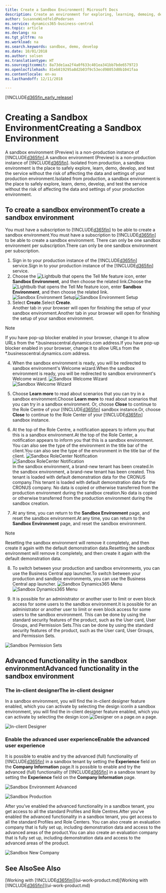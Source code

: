 ```yaml
---
title: Create a Sandbox Environment| Microsoft Docs
description: Create an environment for exploring, learning, demoing, developing, and testing.
author: SusanneWindfeldPedersen
ms.service: dynamics365-business-central
ms.topic: article
ms.devlang: na
ms.tgt_pltfrm: na
ms.workload: na
ms.search.keywords: sandbox, demo, develop
ms.date: 10/01/2018
ms.author: solsen
ms.translationtype: HT
ms.sourcegitcommit: 8a73de1aa2f4a0f633c401ea341bb7bde6579723
ms.openlocfilehash: 81eb819295a8d2b03f9c53ecd98053d0b1041faa
ms.contentlocale: en-au
ms.lasthandoff: 12/11/2018

---
```

[!INCLUDE[d365fin_early_release](includes/d365fin_early_release.md.md)]

# <a name="creating-a-sandbox-environment"></a><span data-ttu-id="230bc-103">Creating a Sandbox Environment</span><span class="sxs-lookup"><span data-stu-id="230bc-103">Creating a Sandbox Environment</span></span>
<span data-ttu-id="230bc-104">A sandbox environment (Preview) is a non-production instance of [!INCLUDE[d365fin](includes/d365fin_md.md)].</span><span class="sxs-lookup"><span data-stu-id="230bc-104">A sandbox environment (Preview) is a non-production instance of [!INCLUDE[d365fin](includes/d365fin_md.md)].</span></span> <span data-ttu-id="230bc-105">Isolated from production, a sandbox environment is the place to safely explore, learn, demo, develop, and test the service without the risk of affecting the data and settings of your production environment.</span><span class="sxs-lookup"><span data-stu-id="230bc-105">Isolated from production, a sandbox environment is the place to safely explore, learn, demo, develop, and test the service without the risk of affecting the data and settings of your production environment.</span></span>

## <a name="to-create-a-sandbox-environment"></a><span data-ttu-id="230bc-106">To create a sandbox environment</span><span class="sxs-lookup"><span data-stu-id="230bc-106">To create a sandbox environment</span></span>
<span data-ttu-id="230bc-107">You must have a subscription to [!INCLUDE[d365fin](includes/d365fin_md.md)] to be able to create a sandbox environment.</span><span class="sxs-lookup"><span data-stu-id="230bc-107">You must have a subscription to [!INCLUDE[d365fin](includes/d365fin_md.md)] to be able to create a sandbox environment.</span></span> <span data-ttu-id="230bc-108">There can only be one sandbox environment per subscription.</span><span class="sxs-lookup"><span data-stu-id="230bc-108">There can only be one sandbox environment per subscription.</span></span>

1. <span data-ttu-id="230bc-109">Sign in to your production instance of the [!INCLUDE[d365fin](includes/d365fin_md.md)] service.</span><span class="sxs-lookup"><span data-stu-id="230bc-109">Sign in to your production instance of the [!INCLUDE[d365fin](includes/d365fin_md.md)] service.</span></span>
2. <span data-ttu-id="230bc-110">Choose the ![Lightbulb that opens the Tell Me feature](media/ui-search/search_small.png "Tell me what you want to do") icon, enter **Sandbox Environment**, and then choose the related link.</span><span class="sxs-lookup"><span data-stu-id="230bc-110">Choose the ![Lightbulb that opens the Tell Me feature](media/ui-search/search_small.png "Tell me what you want to do") icon, enter **Sandbox Environment**, and then choose the related link.</span></span>
<span data-ttu-id="230bc-111">![Sandbox Environment Setup](./media/across-sandbox/sandbox-environment-setup.png)</span><span class="sxs-lookup"><span data-stu-id="230bc-111">![Sandbox Environment Setup](./media/across-sandbox/sandbox-environment-setup.png)</span></span>
3. <span data-ttu-id="230bc-112">Select **Create**.</span><span class="sxs-lookup"><span data-stu-id="230bc-112">Select **Create**.</span></span>  
  <span data-ttu-id="230bc-113">Another tab in your browser will open for finishing the setup of your sandbox environment.</span><span class="sxs-lookup"><span data-stu-id="230bc-113">Another tab in your browser will open for finishing the setup of your sandbox environment.</span></span>
> [!NOTE]  
>  <span data-ttu-id="230bc-114">If you have pop-up blocker enabled in your browser, change it to allow URLs from the \*.businesscentral.dynamics.com address.</span><span class="sxs-lookup"><span data-stu-id="230bc-114">If you have pop-up blocker enabled in your browser, change it to allow URLs from the \*.businesscentral.dynamics.com address.</span></span>   

4. <span data-ttu-id="230bc-115">When the sandbox environment is ready, you will be redirected to sandbox environment's Welcome wizard.</span><span class="sxs-lookup"><span data-stu-id="230bc-115">When the sandbox environment is ready, you will be redirected to sandbox environment's Welcome wizard.</span></span>
<span data-ttu-id="230bc-116">![Sandbox Welcome Wizard](./media/across-sandbox/sandbox-wizard.png)</span><span class="sxs-lookup"><span data-stu-id="230bc-116">![Sandbox Welcome Wizard](./media/across-sandbox/sandbox-wizard.png)</span></span>

5. <span data-ttu-id="230bc-117">Choose **Learn more** to read about scenarios that you can try in a sandbox environment.</span><span class="sxs-lookup"><span data-stu-id="230bc-117">Choose **Learn more** to read about scenarios that you can try in a sandbox environment.</span></span> <span data-ttu-id="230bc-118">Or, choose **Close** to continue to the Role Centre of your [!INCLUDE[d365fin](includes/d365fin_md.md)] sandbox instance.</span><span class="sxs-lookup"><span data-stu-id="230bc-118">Or, choose **Close** to continue to the Role Center of your [!INCLUDE[d365fin](includes/d365fin_md.md)] sandbox instance.</span></span>
6. <span data-ttu-id="230bc-119">At the top of the Role Centre, a notification appears to inform you that this is a sandbox environment.</span><span class="sxs-lookup"><span data-stu-id="230bc-119">At the top of the Role Center, a notification appears to inform you that this is a sandbox environment.</span></span> <span data-ttu-id="230bc-120">You can also see the type of the environment in the title bar of the client.</span><span class="sxs-lookup"><span data-stu-id="230bc-120">You can also see the type of the environment in the title bar of the client.</span></span>
<span data-ttu-id="230bc-121">![Sandbox RoleCenter Notification](./media/across-sandbox/sandbox-rolecenter-notification.png)</span><span class="sxs-lookup"><span data-stu-id="230bc-121">![Sandbox RoleCenter Notification](./media/across-sandbox/sandbox-rolecenter-notification.png)</span></span>  
<span data-ttu-id="230bc-122">In the sandbox environment, a brand-new tenant has been created.</span><span class="sxs-lookup"><span data-stu-id="230bc-122">In the sandbox environment, a brand-new tenant has been created.</span></span> <span data-ttu-id="230bc-123">This tenant is loaded with default demonstration data for the CRONUS company.</span><span class="sxs-lookup"><span data-stu-id="230bc-123">This tenant is loaded with default demonstration data for the CRONUS company.</span></span> <span data-ttu-id="230bc-124">No data is copied or otherwise transferred from the production environment during the sandbox creation.</span><span class="sxs-lookup"><span data-stu-id="230bc-124">No data is copied or otherwise transferred from the production environment during the sandbox creation.</span></span>
7.  <span data-ttu-id="230bc-125">At any time, you can return to the **Sandbox Environment** page, and reset the sandbox environment.</span><span class="sxs-lookup"><span data-stu-id="230bc-125">At any time, you can return to the **Sandbox Environment** page, and reset the sandbox environment.</span></span>
> [!NOTE]  
>  <span data-ttu-id="230bc-126">Resetting the sandbox environment will remove it completely, and then create it again with the default demonstration data.</span><span class="sxs-lookup"><span data-stu-id="230bc-126">Resetting the sandbox environment will remove it completely, and then create it again with the default demonstration data.</span></span>  

8.  <span data-ttu-id="230bc-127">To switch between your production and sandbox environments, you can use the Business Central app launcher.</span><span class="sxs-lookup"><span data-stu-id="230bc-127">To switch between your production and sandbox environments, you can use the Business Central app launcher.</span></span>
<span data-ttu-id="230bc-128">![Sandbox Dynamics365 Menu](./media/across-sandbox/sandbox-dynamics365-menu.png)</span><span class="sxs-lookup"><span data-stu-id="230bc-128">![Sandbox Dynamics365 Menu](./media/across-sandbox/sandbox-dynamics365-menu.png)</span></span>

9.  <span data-ttu-id="230bc-129">It is possible for an administrator or another user to limit or even block access for some users to the sandbox environment.</span><span class="sxs-lookup"><span data-stu-id="230bc-129">It is possible for an administrator or another user to limit or even block access for some users to the sandbox environment.</span></span> <span data-ttu-id="230bc-130">This can be done by using the standard security features of the product, such as the User card, User Groups, and Permission Sets.</span><span class="sxs-lookup"><span data-stu-id="230bc-130">This can be done by using the standard security features of the product, such as the User card, User Groups, and Permission Sets.</span></span>

![Sandbox Permission Sets](./media/across-sandbox/sandbox-permission-sets.png)

## <a name="advanced-functionality-in-the-sandbox-environment"></a><span data-ttu-id="230bc-132">Advanced functionality in the sandbox environment</span><span class="sxs-lookup"><span data-stu-id="230bc-132">Advanced functionality in the sandbox environment</span></span>
### <a name="the-in-client-designer"></a><span data-ttu-id="230bc-133">The in-client designer</span><span class="sxs-lookup"><span data-stu-id="230bc-133">The in-client designer</span></span>
<span data-ttu-id="230bc-134">In a sandbox environment, you will find the in-client designer feature enabled, which you can activate by selecting the design icon</span><span class="sxs-lookup"><span data-stu-id="230bc-134">In a sandbox environment, you will find the in-client designer feature enabled, which you can activate by selecting the design icon</span></span> ![Designer](./media/across-sandbox/sandbox-inclient-design-icon.png) <span data-ttu-id="230bc-136">on a page.</span><span class="sxs-lookup"><span data-stu-id="230bc-136">on a page.</span></span>

![In-client Designer](./media/across-sandbox/sandbox-inclient-designer.png)

### <a name="enable-the-advanced-user-experience"></a><span data-ttu-id="230bc-138">Enable the advanced user experience</span><span class="sxs-lookup"><span data-stu-id="230bc-138">Enable the advanced user experience</span></span>
<span data-ttu-id="230bc-139">It is possible to enable and try the advanced (full) functionality of [!INCLUDE[d365fin](includes/d365fin_md.md)] in a sandbox tenant by setting the **Experience** field on the **Company Information** page.</span><span class="sxs-lookup"><span data-stu-id="230bc-139">It is possible to enable and try the advanced (full) functionality of [!INCLUDE[d365fin](includes/d365fin_md.md)] in a sandbox tenant by setting the **Experience** field on the **Company Information** page.</span></span>

![Sandbox Environment Advanced](./media/across-sandbox/sandbox-advanced.png)

![Sandbox Production](./media/across-sandbox/sandbox-production.png)

<span data-ttu-id="230bc-142">After you’ve enabled the advanced functionality in a sandbox tenant, you get access to all the standard Profiles and Role Centres.</span><span class="sxs-lookup"><span data-stu-id="230bc-142">After you’ve enabled the advanced functionality in a sandbox tenant, you get access to all the standard Profiles and Role Centers.</span></span> <span data-ttu-id="230bc-143">You can also create an evaluation company that is fully set up, including demonstration data and access to the advanced areas of the product.</span><span class="sxs-lookup"><span data-stu-id="230bc-143">You can also create an evaluation company that is fully set up, including demonstration data and access to the advanced areas of the product.</span></span>

![Sandbox New Company](./media/across-sandbox/sandbox-newcompany.png)


## <a name="see-also"></a><span data-ttu-id="230bc-145">See Also</span><span class="sxs-lookup"><span data-stu-id="230bc-145">See Also</span></span>
<span data-ttu-id="230bc-146">[Working with [!INCLUDE[d365fin](includes/d365fin_md.md)]](ui-work-product.md)</span><span class="sxs-lookup"><span data-stu-id="230bc-146">[Working with [!INCLUDE[d365fin](includes/d365fin_md.md)]](ui-work-product.md)</span></span>  

